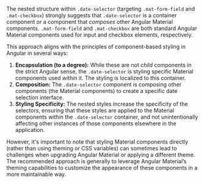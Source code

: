 The nested structure within `.date-selector` (targeting `.mat-form-field` and `.mat-checkbox`) strongly suggests that `.date-selector` is a container component or a component that *composes* other Angular Material components. `.mat-form-field` and `.mat-checkbox` are both standard Angular Material components used for input and checkbox elements, respectively.

This approach aligns with the principles of component-based styling in Angular in several ways:

1. **Encapsulation (to a degree):** While these are not *child* components in the strict Angular sense, the `.date-selector` is styling specific Material components used *within* it. The styling is localized to this container.
2. **Composition:** The `.date-selector` component is composing other components (the Material components) to create a specific date selection interface.
3. **Styling Specificity:** The nested styles increase the specificity of the selectors, ensuring that these styles are applied to the Material components *within* the `.date-selector` container, and not unintentionally affecting other instances of those components elsewhere in the application.

However, it's important to note that styling Material components directly (rather than using theming or CSS variables) can sometimes lead to challenges when upgrading Angular Material or applying a different theme. The recommended approach is generally to leverage Angular Material’s theming capabilities to customize the appearance of these components in a more maintainable way.
